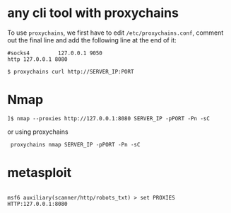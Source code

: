 # any cli tool with proxychains
To use `proxychains`, we first have to edit `/etc/proxychains.conf`, comment out the final line and add the following line at the end of it:


```shell-session
#socks4         127.0.0.1 9050
http 127.0.0.1 8080
```

```
$ proxychains curl http://SERVER_IP:PORT
```

# Nmap
```shell-session
]$ nmap --proxies http://127.0.0.1:8080 SERVER_IP -pPORT -Pn -sC
```
or using proxychains
```
 proxychains nmap SERVER_IP -pPORT -Pn -sC
```
# metasploit
```shell-session

msf6 auxiliary(scanner/http/robots_txt) > set PROXIES HTTP:127.0.0.1:8080
```